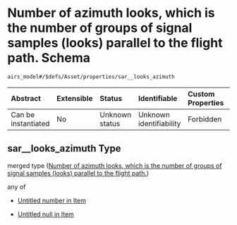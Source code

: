 # Number of azimuth looks, which is the number of groups of signal samples (looks) parallel to the flight path. Schema

```txt
airs_model#/$defs/Asset/properties/sar__looks_azimuth
```



| Abstract            | Extensible | Status         | Identifiable            | Custom Properties | Additional Properties | Access Restrictions | Defined In                                                      |
| :------------------ | :--------- | :------------- | :---------------------- | :---------------- | :-------------------- | :------------------ | :-------------------------------------------------------------- |
| Can be instantiated | No         | Unknown status | Unknown identifiability | Forbidden         | Allowed               | none                | [model.schema.json\*](model.schema.json "open original schema") |

## sar\_\_looks\_azimuth Type

merged type ([Number of azimuth looks, which is the number of groups of signal samples (looks) parallel to the flight path.](model-defs-asset-properties-number-of-azimuth-looks-which-is-the-number-of-groups-of-signal-samples-looks-parallel-to-the-flight-path.md))

any of

* [Untitled number in Item](model-defs-asset-properties-number-of-azimuth-looks-which-is-the-number-of-groups-of-signal-samples-looks-parallel-to-the-flight-path-anyof-0.md "check type definition")

* [Untitled null in Item](model-defs-asset-properties-number-of-azimuth-looks-which-is-the-number-of-groups-of-signal-samples-looks-parallel-to-the-flight-path-anyof-1.md "check type definition")
